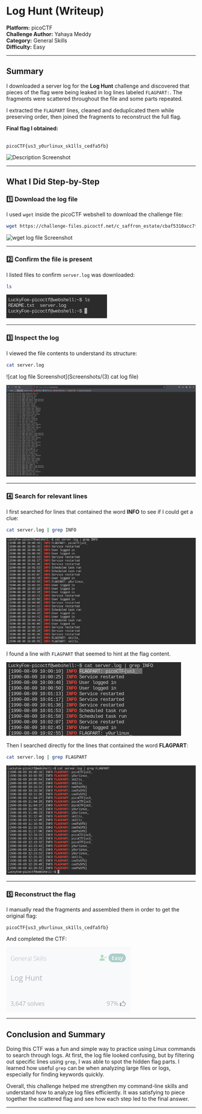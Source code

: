 # Log Hunt (Writeup)

**Platform:** picoCTF  
**Challenge Author:** Yahaya Meddy  
**Category:** General Skills  
**Difficulty:** Easy  

---

## Summary  

I downloaded a server log for the **Log Hunt** challenge and discovered that pieces of the flag were being leaked in log lines labeled `FLAGPART:`. The fragments were scattered throughout the file and some parts repeated.  

I extracted the `FLAGPART` lines, cleaned and deduplicated them while preserving order, then joined the fragments to reconstruct the full flag.  

**Final flag I obtained:**  
```

picoCTF{us3_y0urlinux_sk1lls_cedfa5fb}

````

![Description Screenshot](Screenshots/Description.png) 

---

## What I Did Step-by-Step  

### 1️⃣ Download the log file  
I used `wget` inside the picoCTF webshell to download the challenge file:  
```bash
wget https://challenge-files.picoctf.net/c_saffron_estate/cbaf5310acc7fcfe879881106e90b1a3de92a961934567f7543bcd96c4aef977/server.log
````

![wget log file Screenshot](Screenshots/wget_log_file.png) 

---

### 2️⃣ Confirm the file is present

I listed files to confirm `server.log` was downloaded:

```bash
ls
```

![ls Screenshot](Screenshots/ls.png) 

---

### 3️⃣ Inspect the log

I viewed the file contents to understand its structure:

```bash
cat server.log
```

![cat log file Screenshot](Screenshots/(3) cat log file)

![logs Screenshot](Screenshots/logs.png)

---

### 4️⃣ Search for relevant lines

I first searched for lines that contained the word **INFO** to see if I could get a clue:

```bash
cat server.log | grep INFO
```

![grep info logs Screenshot](Screenshots/grep_info_logs.png)

I found a line with `FLAGPART` that seemed to hint at the flag content.

![Flag part clue Screenshot](Screenshots/flagpart_clue.png)

Then I searched directly for the lines that contained the word **FLAGPART**:

```bash
cat server.log | grep FLAGPART
```

![grep flag part Screenshot](Screenshots/grep_flagpart.png)

---

### 5️⃣ Reconstruct the flag

I manually read the fragments and assembled them in order to get the original flag:

```
picoCTF{us3_y0urlinux_sk1lls_cedfa5fb}
```

And completed the CTF:

![Completion Screenshot](Screenshots/CTF_Completion.png)

---

## Conclusion and Summary

Doing this CTF was a fun and simple way to practice using Linux commands to search through logs. At first, the log file looked confusing, but by filtering out specific lines using `grep`, I was able to spot the hidden flag parts. I learned how useful `grep` can be when analyzing large files or logs, especially for finding keywords quickly.

Overall, this challenge helped me strengthen my command-line skills and understand how to analyze log files efficiently. It was satisfying to piece together the scattered flag and see how each step led to the final answer.


---







